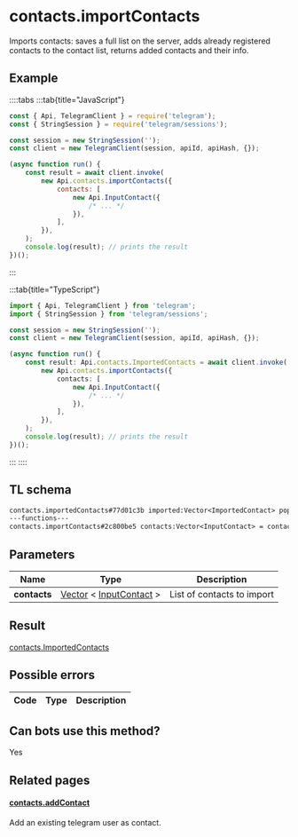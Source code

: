 # contacts.importContacts

Imports contacts: saves a full list on the server, adds already registered contacts to the contact list, returns added contacts and their info.

## Example

::::tabs
:::tab{title="JavaScript"}

```js
const { Api, TelegramClient } = require('telegram');
const { StringSession } = require('telegram/sessions');

const session = new StringSession('');
const client = new TelegramClient(session, apiId, apiHash, {});

(async function run() {
    const result = await client.invoke(
        new Api.contacts.importContacts({
            contacts: [
                new Api.InputContact({
                    /* ... */
                }),
            ],
        }),
    );
    console.log(result); // prints the result
})();
```

:::

:::tab{title="TypeScript"}

```ts
import { Api, TelegramClient } from 'telegram';
import { StringSession } from 'telegram/sessions';

const session = new StringSession('');
const client = new TelegramClient(session, apiId, apiHash, {});

(async function run() {
    const result: Api.contacts.ImportedContacts = await client.invoke(
        new Api.contacts.importContacts({
            contacts: [
                new Api.InputContact({
                    /* ... */
                }),
            ],
        }),
    );
    console.log(result); // prints the result
})();
```

:::
::::

## TL schema

```txt
contacts.importedContacts#77d01c3b imported:Vector<ImportedContact> popular_invites:Vector<PopularContact> retry_contacts:Vector<long> users:Vector<User> = contacts.ImportedContacts;
---functions---
contacts.importContacts#2c800be5 contacts:Vector<InputContact> = contacts.ImportedContacts;
```

## Parameters

|     Name     | Type                                                                                                                | Description                |
| :----------: | ------------------------------------------------------------------------------------------------------------------- | -------------------------- |
| **contacts** | [Vector](https://core.telegram.org/type/Vector%20t) < [InputContact](https://core.telegram.org/type/InputContact) > | List of contacts to import |

## Result

[contacts.ImportedContacts](https://core.telegram.org/type/contacts.ImportedContacts)

## Possible errors

| Code | Type | Description |
| :--: | ---- | ----------- |

## Can bots use this method?

Yes

## Related pages

#### [contacts.addContact](https://core.telegram.org/method/contacts.addContact)

Add an existing telegram user as contact.
